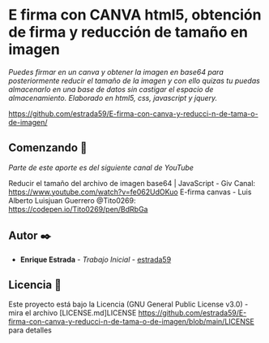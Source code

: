 # 


# E firma con CANVA html5, obtención de firma y reducción de tamaño en imagen

_Puedes firmar en un canva y obtener la imagen en base64 para posteriormente reducir el tamaño de la imagen y con ello quizas tu puedas almacenarlo en una base de datos sin castigar el espacio de almacenamiento. Elaborado en html5, css, javascript y jquery._

https://github.com/estrada59/E-firma-con-canva-y-reducci-n-de-tama-o-de-imagen/

## Comenzando 🚀

_Parte de este aporte es del siguiente canal de YouTube_

Reducir el tamaño del archivo de imagen base64 | JavaScript - Giv Canal: https://www.youtube.com/watch?v=fe062UdOKuo
E-firma canvas - Luis Alberto Luisjuan Guerrero @Tito0269:  https://codepen.io/Tito0269/pen/BdRbGa 


## Autor ✒️

* **Enrique Estrada** - *Trabajo Inicial* - [estrada59](https://github.com/estrada59)



## Licencia 📄

Este proyecto está bajo la Licencia (GNU General Public License v3.0) - mira el archivo [LICENSE.md]LICENSE https://github.com/estrada59/E-firma-con-canva-y-reducci-n-de-tama-o-de-imagen/blob/main/LICENSE  para detalles

